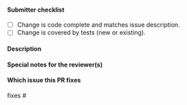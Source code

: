<!--  Thanks for sending a pull request!  Here are some tips for you:
1. If this is your first PR, read our contributor guidelines https://jenkins-x.io/contribute/
2. Follow these instructions to write commit messages http://karma-runner.github.io/3.0/dev/git-commit-msg.html
3. Follow these instructions to write tests https://jenkins-x.io/contribute/development/#testing
4. You can trigger the tests for your PR with /test bdd
5. If you want *faster* PR reviews, read how: https://git.k8s.io/community/contributors/guide/pull-requests.md#best-practices-for-faster-reviews
6. If the PR is unfinished, see how to mark it: https://git.k8s.io/community/contributors/guide/pull-requests.md#marking-unfinished-pull-requests
-->

#### Submitter checklist

- [ ] Change is code complete and matches issue description.
- [ ] Change is covered by tests (new or existing).

#### Description


#### Special notes for the reviewer(s)


#### Which issue this PR fixes

fixes #

<!--
optional, in `fixes #<issue number>(, fixes #<issue_number>, ...)` format, will close that issue when PR gets merged
-->
